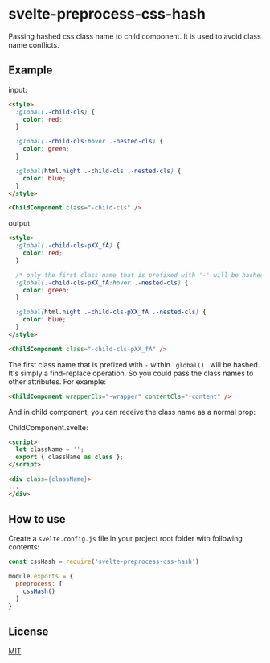 # svelte-preprocess-css-hash
Passing hashed css class name to child component. It is used to avoid class name conflicts.

## Example

input:
```html
<style>
  :global(.-child-cls) {
    color: red;
  }

  :global(.-child-cls:hover .-nested-cls) {
    color: green;
  }

  :global(html.night .-child-cls .-nested-cls) {
    color: blue;
  }
</style>

<ChildComponent class="-child-cls" />
```

output:
```html
<style>
  :global(.-child-cls-pXX_fA) {
    color: red;
  }

  /* only the first class name that is prefixed with '-' will be hashed */
  :global(.-child-cls-pXX_fA:hover .-nested-cls) {
    color: green;
  }

  :global(html.night .-child-cls-pXX_fA .-nested-cls) {
    color: blue;
  }
</style>

<ChildComponent class="-child-cls-pXX_fA" />
```

The first class name that is prefixed with `-`  within `:global() ` will be hashed.
It's simply a find-replace operation. So you could pass the class names to other attributes. For example:

```html
<ChildComponent wrapperCls="-wrapper" contentCls="-content" />
```

And in child component, you can receive the class name as a normal prop:

ChildComponent.svelte:
```html
<script>
  let className = '';
  export { className as class };
</script>

<div class={className}>
...
</div>
```

## How to use

Create a `svelte.config.js` file in your project root folder with following contents:

```js
const cssHash = require('svelte-preprocess-css-hash')

module.exports = {
  preprocess: [
    cssHash()
  ]
}
```

## License
[MIT](LICENSE)
